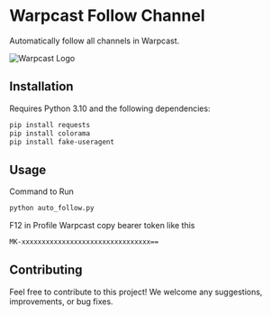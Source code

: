 # Warpcast Follow Channel

Automatically follow all channels in Warpcast.

![Warpcast Logo](https://github.com/1Firsts/followchannelwp/assets/26076138/361d2955-8331-4319-823e-e52da78c041e)

## Installation

Requires Python 3.10 and the following dependencies:

```bash
pip install requests
pip install colorama
pip install fake-useragent
```

## Usage
Command to Run
```bash
python auto_follow.py
```
F12 in Profile Warpcast copy bearer token like this
```bash
MK-xxxxxxxxxxxxxxxxxxxxxxxxxxxxxxxx==
```

## Contributing

Feel free to contribute to this project! We welcome any suggestions, improvements, or bug fixes.
